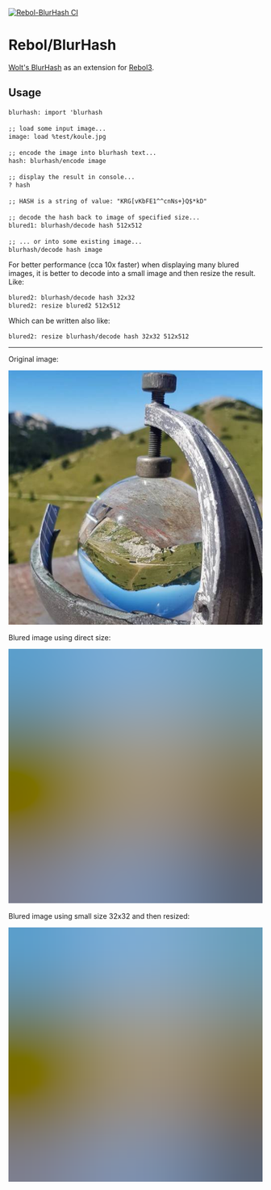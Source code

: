 [![Rebol-BlurHash CI](https://github.com/Siskin-Framework/Rebol-BlurHash/actions/workflows/main.yml/badge.svg)](https://github.com/Siskin-Framework/Rebol-BlurHash/actions/workflows/main.yml)

# Rebol/BlurHash

[Wolt's BlurHash](https://github.com/woltapp/blurhash) as an extension for [Rebol3](https://github.com/Oldes/Rebol3).

## Usage
```rebol
blurhash: import 'blurhash

;; load some input image...
image: load %test/koule.jpg

;; encode the image into blurhash text...
hash: blurhash/encode image

;; display the result in console...
? hash

;; HASH is a string of value: "KRG[vKbFE1^^cnNs+}Q$*kD"

;; decode the hash back to image of specified size...
blured1: blurhash/decode hash 512x512

;; ... or into some existing image...
blurhash/decode hash image
```

For better performance (cca 10x faster) when displaying many blured images, it is better to decode into a small image and then resize the result. Like:

```rebol
blured2: blurhash/decode hash 32x32
blured2: resize blured2 512x512
```

Which can be written also like:

```rebol
blured2: resize blurhash/decode hash 32x32 512x512
```

- - - - -

Original image:

![original](https://raw.githubusercontent.com/Siskin-Framework/Rebol-BlurHash/main/test/koule.jpg)

Blured image using direct size:

![blured1](https://raw.githubusercontent.com/Siskin-Framework/Rebol-BlurHash/main/test/koule-blur-1.png)

Blured image using small size 32x32 and then resized:

![blured2](https://raw.githubusercontent.com/Siskin-Framework/Rebol-BlurHash/main/test/koule-blur-2.png)
